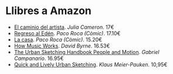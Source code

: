 # Llibres a Amazon

- [El caminio del artista](https://www.amazon.es/Camino-Del-Artista-Cuerpo-mente/dp/8403102054/ref=sr_1_1?__mk_es_ES=%C3%85M%C3%85%C5%BD%C3%95%C3%91&crid=3GTXD537RCFU5&keywords=el+camino+del+artista&qid=1640690627&sprefix=el+camino+del+artista%2Caps%2C95&sr=8-1). _Julia Cameron_. 17€
- [Regreso al Edén](https://www.amazon.es/Regreso-al-Ed%C3%A9n-Sill%C3%B3n-Orejero/dp/8418215208/ref=pd_bxgy_img_1/258-1041000-1089007?pd_rd_w=47goe&pf_rd_p=4be0678a-50bc-4d88-a02a-5fb31b66be11&pf_rd_r=JAEM3AZTN7238XYB52H9&pd_rd_r=1f34803d-64bf-441f-9f87-2bf84b150af1&pd_rd_wg=XOm1v&pd_rd_i=8418215208&psc=1). _Paco Roca (Còmic)_. 17.10€
- [La casa](https://www.amazon.es/casa-Sill%C3%B3n-Orejero-Paco-Roca/dp/8416251002/ref=sr_1_26?__mk_es_ES=%C3%85M%C3%85%C5%BD%C3%95%C3%91&crid=14PKBPGXJEX1N&keywords=rusty+brown&qid=1640690851&sprefix=rusty+brown%2Caps%2C98&sr=8-26). _Paco Roca (Còmic)_. 15.20€
- [How Music Works](https://www.amazon.es/How-Music-Works-David-Byrne/dp/0857862529/ref=sr_1_1?__mk_es_ES=%C3%85M%C3%85%C5%BD%C3%95%C3%91&crid=2MI13Y2M2LVYW&keywords=how+music+works&qid=1640690580&sprefix=how+music+works%2Caps%2C104&sr=8-1). _David Byrne_. 16.53€
- [The Urban Sketching Handbook People and Motion](https://www.amazon.es/Urban-Sketching-Handbook-Techniques-Handbooks/dp/1592539629/ref=sr_1_4?__mk_es_ES=%C3%85M%C3%85%C5%BD%C3%95%C3%91&crid=3H0O8GTNK8GDA&keywords=draw+people+campanario&qid=1640690397&sprefix=draw+people+campanario%2Caps%2C84&sr=8-4). _Gabriel Campanario_. 16.95€
- [Quick and Lively Urban Sketching](https://www.amazon.es/dp/1782214178/?coliid=I20D8PWRYCPZ0A&colid=19BG9RKSN7YDO&psc=1&ref_=lv_ov_lig_dp_it). _Klaus Meier-Pauken_. 10,95€

